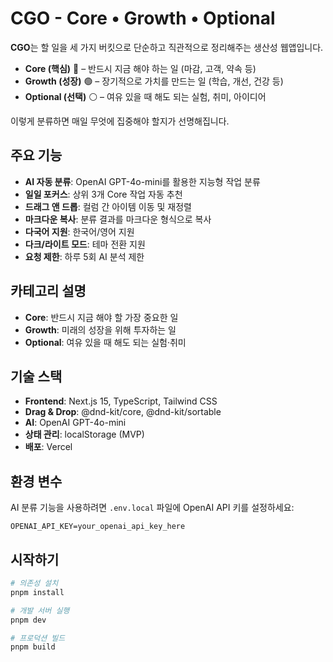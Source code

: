 # CGO - Core • Growth • Optional

**CGO**는 할 일을 세 가지 버킷으로 단순하고 직관적으로 정리해주는 생산성 웹앱입니다.

- **Core (핵심)** 🔴 – 반드시 지금 해야 하는 일 (마감, 고객, 약속 등)
- **Growth (성장)** 🟢 – 장기적으로 가치를 만드는 일 (학습, 개선, 건강 등)
- **Optional (선택)** ⚪ – 여유 있을 때 해도 되는 실험, 취미, 아이디어

이렇게 분류하면 매일 무엇에 집중해야 할지가 선명해집니다.

## 주요 기능

- **AI 자동 분류**: OpenAI GPT-4o-mini를 활용한 지능형 작업 분류
- **일일 포커스**: 상위 3개 Core 작업 자동 추천
- **드래그 앤 드롭**: 컬럼 간 아이템 이동 및 재정렬
- **마크다운 복사**: 분류 결과를 마크다운 형식으로 복사
- **다국어 지원**: 한국어/영어 지원
- **다크/라이트 모드**: 테마 전환 지원
- **요청 제한**: 하루 5회 AI 분석 제한

## 카테고리 설명

- **Core**: 반드시 지금 해야 할 가장 중요한 일
- **Growth**: 미래의 성장을 위해 투자하는 일
- **Optional**: 여유 있을 때 해도 되는 실험·취미

## 기술 스택

- **Frontend**: Next.js 15, TypeScript, Tailwind CSS
- **Drag & Drop**: @dnd-kit/core, @dnd-kit/sortable
- **AI**: OpenAI GPT-4o-mini
- **상태 관리**: localStorage (MVP)
- **배포**: Vercel

## 환경 변수

AI 분류 기능을 사용하려면 `.env.local` 파일에 OpenAI API 키를 설정하세요:

```
OPENAI_API_KEY=your_openai_api_key_here
```

## 시작하기

```bash
# 의존성 설치
pnpm install

# 개발 서버 실행
pnpm dev

# 프로덕션 빌드
pnpm build
```
